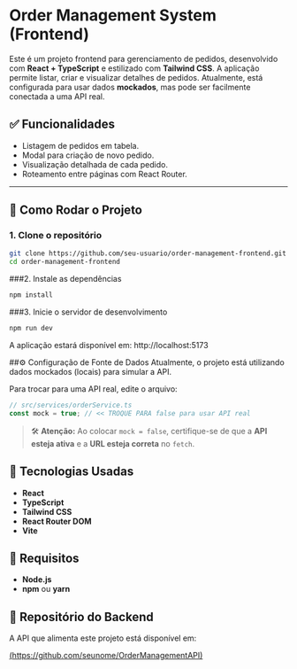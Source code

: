 # Order Management System (Frontend)

Este é um projeto frontend para gerenciamento de pedidos, desenvolvido com **React + TypeScript** e estilizado com **Tailwind CSS**. A aplicação permite listar, criar e visualizar detalhes de pedidos. Atualmente, está configurada para usar dados **mockados**, mas pode ser facilmente conectada a uma API real.

## ✅ Funcionalidades

- Listagem de pedidos em tabela.
- Modal para criação de novo pedido.
- Visualização detalhada de cada pedido.
- Roteamento entre páginas com React Router.

---

## 🚀 Como Rodar o Projeto

### 1. Clone o repositório
```bash
git clone https://github.com/seu-usuario/order-management-frontend.git
cd order-management-frontend
```

###2. Instale as dependências
```bash
npm install
```
###3. Inicie o servidor de desenvolvimento

```bash
npm run dev
```

A aplicação estará disponível em: http://localhost:5173 

##⚙️ Configuração de Fonte de Dados
Atualmente, o projeto está utilizando dados mockados (locais) para simular a API.

Para trocar para uma API real, edite o arquivo:

```ts
// src/services/orderService.ts
const mock = true; // << TROQUE PARA false para usar API real
```

> 🛠️ **Atenção:** Ao colocar `mock = false`, certifique-se de que a **API esteja ativa** e a **URL esteja correta** no `fetch`.



## 🧪 Tecnologias Usadas

- **React**
- **TypeScript**
- **Tailwind CSS**
- **React Router DOM**
- **Vite**


## 📌 Requisitos

- **Node.js**
- **npm** ou **yarn**

## 🔗 Repositório do Backend

A API que alimenta este projeto está disponível em:

[(https://github.com/seunome/OrderManagementAPI)](https://github.com/offmonte/OrderManagementSystem)